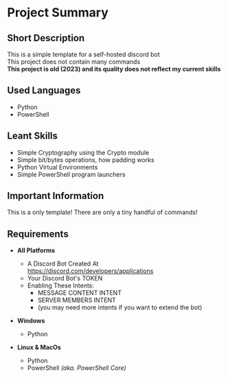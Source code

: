 # Project Summary


## Short Description
This is a simple template for a self-hosted discord bot<br>
This project does not contain many commands<br>
**This project is old (2023) and its quality does not reflect my current skills**


## Used Languages
- Python
- PowerShell


## Leant Skills
- Simple Cryptography using the Crypto module
- Simple bit/bytes operations, how padding works
- Python Virtual Environments
- Simple PowerShell program launchers


## Important Information
This is a only template! There are only a tiny handful of commands!


## Requirements
- **All Platforms**
  - A Discord Bot Created At https://discord.com/developers/applications
  - Your Discord Bot's TOKEN
  - Enabling These Intents:
    - MESSAGE CONTENT INTENT
    - SERVER MEMBERS INTENT
    - (you may need more intents if you want to extend the bot)

- **Windows**
  - Python

- **Linux & MacOs**
  - Python
  - PowerShell *(aka. PowerShell Core)*
